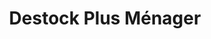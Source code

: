 ---
title: "Destock Plus Ménager"
url: /grandvilliers/destock-plus-menager/
shop: magasin de variétés
---